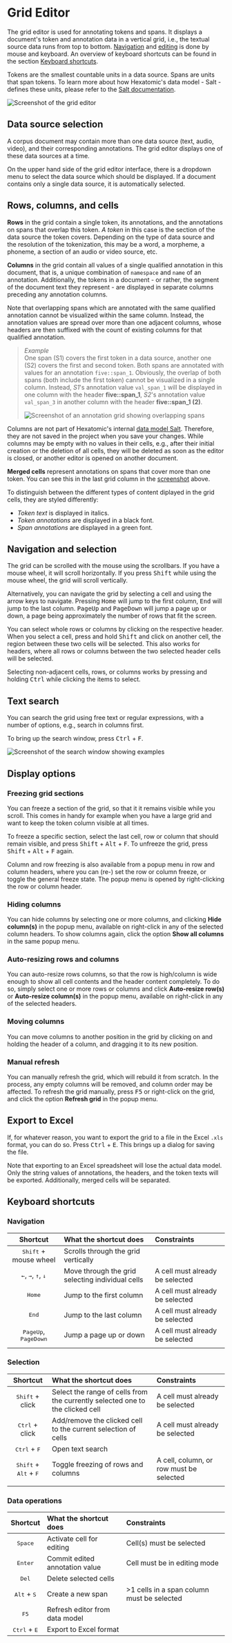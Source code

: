 # Grid Editor

The grid editor is used for annotating tokens and spans.
It displays a document's token and annotation data in a vertical grid, i.e.,
the textual source data runs from top to bottom.
[Navigation](#navigation-and-selection) and [editing](editing.md) is done by mouse and keyboard.
An overview of keyboard shortcuts can be found in the section [Keyboard shortcuts](#keyboard-shortcuts).

Tokens are the smallest countable units in a data source.
Spans are units that span tokens.
To learn more about how Hexatomic's data model - Salt - defines these units, please refer to the [Salt documentation](https://corpus-tools.org/salt/#documentation).

![Screenshot of the grid editor](grid-editor.png)<a name="screenshot"/>

## Data source selection

A corpus document may contain more than one data source (text, audio, video), and their corresponding annotations.
The grid editor displays one of these data sources at a time.

On the upper hand side of the grid editor interface, there is a dropdown menu to select the data source which should be displayed.
If a document contains only a single data source, it is automatically selected.

## Rows, columns, and cells

**Rows** in the grid contain a single token, its annotations, and the annotations on spans that overlap this token. *A token* in this case is the section of the data source the token covers. Depending on the type of data source and the resolution of the tokenization, this may be a word, a morpheme, a phoneme, a section of an audio or video source, etc.

**Columns** in the grid contain all values of a single qualified annotation in this document, that is, a unique combination of `namespace` and `name` of an annotation. 
Additionally, the tokens in a document - or rather, the segment of the document text they represent - are displayed in separate columns preceding any annotation columns.

Note that overlapping spans which are annotated with the same qualified annotation cannot be visualized within the same column.
Instead, the annotation values are spread over more than one adjacent columns, whose headers are then suffixed with the count of existing columns for that qualified annotation.

> *Example*  
> One span (S1) covers the first token in a data source, another one (S2) covers the first and second token.
> Both spans are annotated with values for an annotation `five::span_1`.
> Obviously, the overlap of both spans (both include the first token) cannot be visualized in a single column.
> Instead, *S1*'s annotation value `val_span_1` will be displayed in one column with the header **five::span_1**, *S2*'s annotation value `val_span_3` in another column with the header **five::span_1 (2)**.  
>
> ![Screenshot of an annotation grid showing overlapping spans](overlap.png)

Columns are not part of Hexatomic's internal [data model Salt](../projects.md#data-model).
Therefore, they are not saved in the project when you save your changes.
While columns may be empty with no values in their cells, e.g., after their initial creation or the deletion of all cells,
they will be deleted as soon as the editor is closed, or another editor is opened on another document.

**Merged cells** represent annotations on spans that cover more than one token.
You can see this in the last grid column in the [screenshot](#screenshot) above.

To distinguish between the different types of content diplayed in the grid cells, they are styled differently:

- *Token text* is displayed in italics.
- *Token annotations* are displayed in a black font.
- *Span annotations* are displayed in a green font.

## Navigation and selection

The grid can be scrolled with the mouse using the scrollbars.
If you have a mouse wheel, it will scroll horizontally.
If you press <kbd>Shift</kbd> while using the mouse wheel, the grid will scroll vertically.

Alternatively, you can navigate the grid by selecting a cell and using the arrow keys to navigate.
Pressing <kbd>Home</kbd> will jump to the first column, <kbd>End</kbd> will jump to the last column.
<kbd>PageUp</kbd> and <kbd>PageDown</kbd> will jump a page up or down, a page being approximately the number of rows that fit the screen.

You can select whole rows or columns by clicking on the respective header.
When you select a cell, press and hold <kbd>Shift</kbd> and click on another cell, the region between these two cells will be selected.
This also works for headers, where all rows or columns between the two selected header cells will be selected.

Selecting non-adjacent cells, rows, or columns works by pressing and holding <kbd>Ctrl</kbd> while clicking the items to select.

## Text search

You can search the grid using free text or regular expressions, with a number of options, e.g., search in columns first.

To bring up the search window, press <kbd>Ctrl</kbd> + <kbd>F</kbd>.

![Screenshot of the search window showing examples](search.png)

## Display options

### Freezing grid sections

You can freeze a section of the grid, so that it it remains visible while you scroll.
This comes in handy for example when you have a large grid and want to keep the token column visible at all times.

To freeze a specific section, select the last cell, row or column that should remain visible, and press <kbd>Shift</kbd> + <kbd>Alt</kbd> + <kbd>F</kbd>.
To unfreeze the grid, press <kbd>Shift</kbd> + <kbd>Alt</kbd> + <kbd>F</kbd> again.

Column and row freezing is also available from a popup menu in row and column headers, where you can (re-) set the row or column freeze, or toggle the general freeze state.
The popup menu is opened by right-clicking the row or column header.

### Hiding columns

You can hide columns by selecting one or more columns, and clicking **Hide column(s)** in the popup menu, available on right-click in any of the selected column headers.
To show columns again, click the option **Show all columns** in the same popup menu.

### Auto-resizing rows and columns

You can auto-resize rows columns, so that the row is high/column is wide enough to show all cell contents and the header content completely.
To do so, simply select one or more rows or columns and click **Auto-resize row(s)** or **Auto-resize column(s)** in the popup menu, available on right-click in any of the selected headers.

### Moving columns

You can move columns to another position in the grid by clicking on and holding the header of a column, and dragging it to its new position.

### Manual refresh

You can manually refresh the grid, which will rebuild it from scratch.
In the process, any empty columns will be removed, and column order may be affected.
To refresh the grid manually, press <kbd>F5</kbd> or right-click on the grid, and click the option **Refresh grid** in the popup menu.

## Export to Excel

If, for whatever reason, you want to export the grid to a file in the Excel `.xls` format, you can do so.
Press <kbd>Ctrl</kbd> + <kbd>E</kbd>. This brings up a dialog for saving the file.

Note that exporting to an Excel spreadsheet will lose the actual data model.
Only the string values of annotations, the headers, and the token texts will be exported.
Additionally, merged cells will be separated.

## Keyboard shortcuts

### Navigation

|                        Shortcut                        | What the shortcut does                           | Constraints                     |
| :----------------------------------------------------: | :----------------------------------------------- | :------------------------------ |
|             <kbd>Shift</kbd> + mouse wheel             | Scrolls through the grid vertically              |                                 |
| <kbd>←</kbd>, <kbd>→</kbd>, <kbd>↑</kbd>, <kbd>↓</kbd> | Move through the grid selecting individual cells | A cell must already be selected |
|                    <kbd>Home</kbd>                     | Jump to the first column                         | A cell must already be selected |
|                     <kbd>End</kbd>                     | Jump to the last column                          | A cell must already be selected |
|         <kbd>PageUp</kbd>, <kbd>PageDown</kbd>         | Jump a page up or down                           | A cell must already be selected |
|                                                        |                                                  |                                 |

### Selection

|                     Shortcut                     | What the shortcut does                                                        | Constraints                             |
| :----------------------------------------------: | :---------------------------------------------------------------------------- | :-------------------------------------- |
|             <kbd>Shift</kbd> + click             | Select the range of cells from the currently selected one to the clicked cell | A cell must already be selected         |
|             <kbd>Ctrl</kbd> + click              | Add/remove the clicked cell to the current selection of cells                 | A cell must already be selected         |
|          <kbd>Ctrl</kbd> + <kbd>F</kbd>          | Open text search                                                              |                                         |
| <kbd>Shift</kbd> + <kbd>Alt</kbd> + <kbd>F</kbd> | Toggle freezing of rows and columns                                           | A cell, column, or row must be selected |
|                                                  |                                                                               |                                         |

### Data operations

|            Shortcut            | What the shortcut does         | Constraints                                |
| :----------------------------: | :----------------------------- | :----------------------------------------- |
|        <kbd>Space</kbd>        | Activate cell for editing      | Cell(s) must be selected                   |
|        <kbd>Enter</kbd>        | Commit edited annotation value | Cell must be in editing mode               |
|         <kbd>Del</kbd>         | Delete selected cells          |                                            |
| <kbd>Alt</kbd> + <kbd>S</kbd>  | Create a new span              | >1 cells in a span column must be selected |
|         <kbd>F5</kbd>          | Refresh editor from data model |                                            |
| <kbd>Ctrl</kbd> + <kbd>E</kbd> | Export to Excel format         |                                            |




<kbd></kbd>